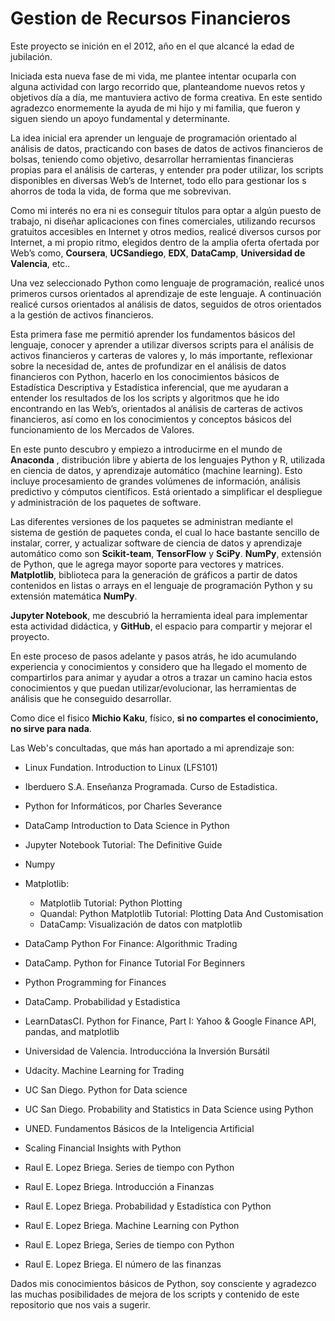 # Gestion de Recursos Financieros
Este proyecto se inición en el  2012, año en el que alcancé la edad de jubilación.

Iniciada esta nueva fase de mi vida, me plantee intentar ocuparla con alguna actividad con largo recorrido que, planteandome nuevos retos y objetivos día a día,  me mantuviera activo de forma creativa. En este sentido agradezco enormemente la ayuda de mi hijo y mi familia, que fueron y siguen siendo un apoyo fundamental y determinante. 

La idea inicial era aprender un lenguaje de programación orientado al análisis de datos, practicando con bases de datos de activos financieros de bolsas, teniendo como objetivo, desarrollar herramientas financieras propias para el análisis de carteras, y entender pra poder utilizar, los scripts  disponibles en diversas Web’s de Internet, todo ello para gestionar los s ahorros de toda la vida, de forma que me sobrevivan.

Como mi  interés no era ni es conseguir títulos para optar a algún puesto de trabajo, ni diseñar aplicaciones con fines comerciales, utilizando recursos gratuitos accesibles en Internet y otros medios,  realicé diversos cursos por Internet, a mi propio ritmo, elegidos dentro de la amplia oferta ofertada por Web’s como, **Coursera**, **UCSandiego**, **EDX**, **DataCamp**, **Universidad de Valencia**, etc..

Una vez seleccionado Python como lenguaje de programación, realicé unos primeros cursos orientados al aprendizaje de este lenguaje. A continuación realicé  cursos orientados al análisis de datos, seguidos de otros orientados a la gestión de activos financieros.

Esta primera fase me permitió aprender los fundamentos básicos del lenguaje, conocer y aprender a utilizar diversos scripts para el análisis de activos financieros y carteras de valores y, lo más importante, reflexionar sobre la necesidad de, antes de profundizar en el análisis de datos financieros con Python, hacerlo en  los conocimientos básicos de Estadística Descriptiva y Estadística inferencial, que me ayudaran a  entender los resultados de los los scripts y algoritmos que he ido encontrando en las Web’s, orientados al análisis de carteras de activos financieros, así como en los conocimientos  y conceptos básicos del funcionamiento de los Mercados de Valores. 

En este punto descubro y empiezo a introducirme en el mundo de  **Anaconda** , distribución libre y abierta de los lenguajes Python y R, utilizada en ciencia de datos, y aprendizaje automático (machine learning). Esto incluye procesamiento de grandes volúmenes de información, análisis predictivo y cómputos científicos. Está orientado a simplificar el despliegue y administración de los paquetes de software.

Las diferentes versiones de los paquetes se administran mediante el sistema de gestión de paquetes conda, el cual lo hace bastante sencillo de instalar, correr, y actualizar software de ciencia de datos y aprendizaje automático como son **Scikit-team**, **TensorFlow** y **SciPy**. **NumPy**,  extensión de Python, que le agrega mayor soporte para vectores y matrices. **Matplotlib**, biblioteca para la generación de gráficos a partir de datos contenidos en listas o arrays en el lenguaje de programación Python y su extensión matemática **NumPy**. 

**Jupyter Notebook**, me descubrió la herramienta ideal para implementar esta actividad didáctica, y **GitHub**, el espacio para compartir y mejorar el proyecto.

En este proceso de pasos adelante y pasos atrás, he ido acumulando experiencia y conocimientos y considero que ha llegado el momento de compartirlos para animar y ayudar a otros a trazar un camino hacia estos conocimientos y que puedan utilizar/evolucionar, las herramientas de análisis que he conseguido desarrollar. 

Como dice el fisico **Michio Kaku**, físico, **si no compartes el conocimiento, no sirve para nada**.

Las Web's concultadas, que más han aportado a mi aprendizaje son:

* Linux Fundation. Introduction to Linux (LFS101)

* Iberduero S.A. Enseñanza Programada. Curso de Estadistica. 

* Python for Informáticos, por Charles Severance 

* DataCamp Introduction to Data Science in Python

* Jupyter Notebook Tutorial: The Definitive Guide

* Numpy

* Matplotlib: 
    * Matplotlib Tutorial: Python Plotting
    * Quandal: Python Matplotlib Tutorial: Plotting Data And Customisation
    * DataCamp: Visualización de datos con matplotlib

* DataCamp Python For Finance: Algorithmic Trading

* DataCamp. Python for Finance Tutorial For Beginners

* Python Programming for Finances

* DataCamp. Probabilidad y Estadistica

* LearnDatasCI. Python for Finance, Part I: Yahoo & Google Finance API, pandas, and matplotlib

* Universidad de Valencia. Introduccióna la Inversión Bursátil

* Udacity. Machine Learning for Trading

* UC San Diego. Python for Data science

* UC San Diego. Probability and Statistics in Data Science using Python

* UNED. Fundamentos Básicos de la Inteligencia Artificial

* Scaling Financial Insights with Python

* Raul E. Lopez Briega. Series de tiempo con Python

* Raul E. Lopez Briega. Introducción a Finanzas

* Raul E. Lopez Briega.   Probabilidad y Estadística con Python

* Raul E. Lopez Briega.  Machine Learning con Python

* Raul E. Lopez Briega, Series de tiempo con Python

* Raul E. Lopez Briega. El número de las finanzas

Dados mis conocimientos básicos de Python, soy consciente y agradezco las muchas posibilidades de mejora de los scripts y contenido de este repositorio que nos vais a sugerir.
